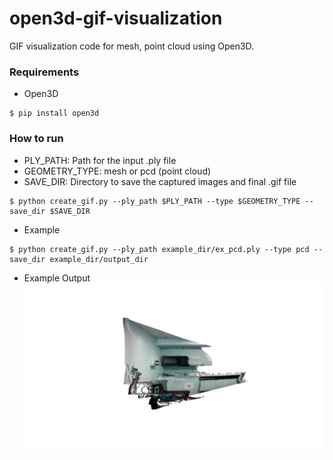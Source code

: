 # open3d-gif-visualization
GIF visualization code for mesh, point cloud using Open3D.

### Requirements
* Open3D
```
$ pip install open3d
```

### How to run
* PLY_PATH: Path for the input .ply file
* GEOMETRY_TYPE: mesh or pcd (point cloud)
* SAVE_DIR: Directory to save the captured images and final .gif file
```
$ python create_gif.py --ply_path $PLY_PATH --type $GEOMETRY_TYPE --save_dir $SAVE_DIR 
```

* Example
```
$ python create_gif.py --ply_path example_dir/ex_pcd.ply --type pcd --save_dir example_dir/output_dir
```

* Example Output
![](./example_dir/output_dir/vids/video.gif)
